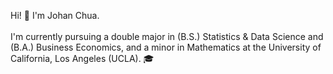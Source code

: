 Hi! 👋 I'm Johan Chua. 
</br>
</br>
I'm currently pursuing a double major in (B.S.) Statistics & Data Science and (B.A.) Business Economics, and a minor in Mathematics at the University of California, Los Angeles (UCLA). 🎓


